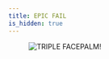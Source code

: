 ```yaml
---
title: EPIC FAIL
is_hidden: true
---
```


<figure>
<img class="img-responsive center-block" src="/img/fail.jpg" alt="TRIPLE FACEPALM!">
</figure>

